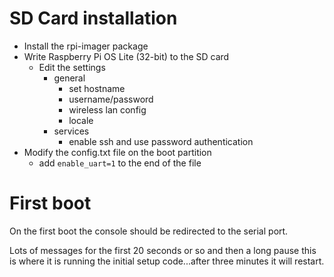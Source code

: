 # SD Card installation

* Install the rpi-imager package 
* Write Raspberry Pi OS Lite (32-bit) to the SD card
    * Edit the settings
        * general
            * set hostname
            * username/password
            * wireless lan config
            * locale
        * services
            * enable ssh and use password authentication
* Modify the config.txt file on the boot partition
  * add `enable_uart=1` to the end of the file

# First boot
On the first boot the console should be redirected to the serial port.

Lots of messages for the first 20 seconds or so and then a long pause this is where
it is running the initial setup code...after three minutes it will restart.

